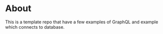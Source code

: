 # About

This is a template repo that have a few examples of GraphQL
and example which connects to database.
